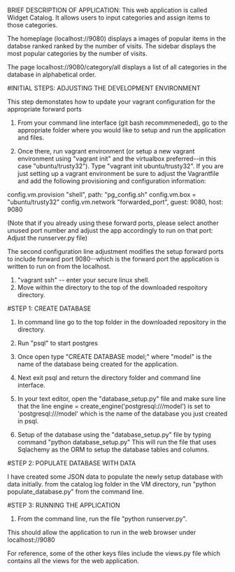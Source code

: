 BRIEF DESCRIPTION OF APPLICATION:
This web application is called Widget Catalog. It allows users to input categories and assign items to those categories. 

The homeplage (localhost://9080) displays a images of popular items in the databse ranked ranked by the number of visits. The sidebar displays the most popular categories by the number of visits.

The page localhost://9080/category/all displays a list of all categories in the database in alphabetical order.



#INITIAL STEPS: ADJUSTING THE DEVELOPMENT ENVIRONMENT

This step demonstates how to update your vagrant configuration for the appropriate forward ports 

1. From your command line interface (git bash recommmeneded), go to the appropriate folder where you would like to setup and run the application and files.

2. Once there, run vagrant environment (or setup a new vagrant environment using "vagrant init" and the virtualbox preferred--in this case "ubuntu/trusty32"). Type "vagrant init ubuntu/trusty32". If you are just setting up a vagrant environment be sure to adjust the Vagrantfile and add the following provisioning and configuration information:
  
  config.vm.provision "shell", path: "pg_config.sh"
  config.vm.box = "ubuntu/trusty32"
  config.vm.network "forwarded_port", guest: 9080, host: 9080

  (Note that if you already using these forward ports, please select another unused port number and adjust the app accordingly to run on that port: Adjust the runserver.py file)

The second configuration line adjustment modifies the setup forward ports to include forward port 9080--which is the forward port the application is written to run on from the localhost.


1. "vagrant ssh" -- enter your secure linux shell.
2. Move within the directory to the top of the downloaded respoitory directory.


#STEP 1: CREATE DATABASE

1. In command line go to the top folder in the downloaded repository in the directory.
2. Run "psql" to start postgres
3. Once open type "CREATE DATABASE model;" where "model" is the name of the database being created for the application.
4. Next exit psql and return the directory folder and command line interface.
5. In your text editor, open the "database_setup.py" file and make sure line that the line
		engine = create_engine('postgresql:///model')
	is set to 'postgresql:///model' which is the name of the database you just created in psql.

6. Setup of the database using the "database_setup.py" file by typing command "python database_setup.py" This will run the file that uses Sqlachemy as the ORM to setup the database tables and columns.


#STEP 2: POPULATE DATABASE WITH DATA

I have created some JSON data to populate the newly setup database with data initially. from the catalog log folder in the VM directory, run "python populate_database.py" from the command line.



#STEP 3: RUNNING THE APPLICATION

1. From the command line, run the file "python runserver.py".

This should allow the application to run in the web browser under localhost://9080

For reference, some of the other keys files include the views.py file which contains all the views for the web application.
